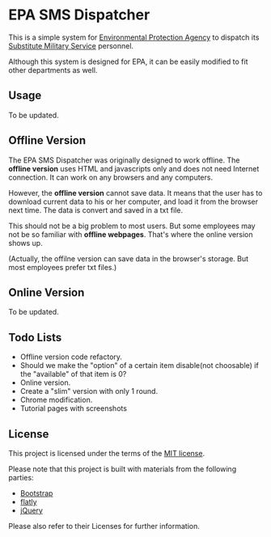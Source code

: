 # EPA SMS Dispatcher

This is a simple system for [Environmental Protection Agency](http://www.epa.gov.tw/mp.asp) to dispatch its [Substitute Military Service](https://en.wikipedia.org/wiki/Alternative_civilian_service) personnel.

Although this system is designed for EPA, it can be easily modified to fit other departments as well.


## Usage

To be updated.


## Offline Version

The EPA SMS Dispatcher was originally designed to work offline.
The **offline version** uses HTML and javascripts only and does not need Internet connection.
It can work on any browsers and any computers.

However, the **offline version** cannot save data.
It means that the user has to download current data to his or her computer, and load it from the browser next time. The data is convert and saved in a txt file.

This should not be a big problem to most users.
But some employees may not be so familiar with **offline webpages**.
That's where the online version shows up.

(Actually, the offilne version can save data in the browser's storage. But most employees prefer txt files.)


## Online Version

To be updated.


## Todo Lists

- Offline version code refactory.
- Should we make the "option" of a certain item disable(not choosable) if the "available" of that item is 0?
- Online version.
- Create a "slim" version with only 1 round.
- Chrome modification.
- Tutorial pages with screenshots


## License

This project is licensed under the terms of the [MIT license](http://opensource.org/licenses/MIT).

Please note that this project is built with materials from the following parties:

- [Bootstrap](http://getbootstrap.com/)
- [flatly](http://bootswatch.com/flatly/)
- [jQuery](https://jquery.com/)

Please also refer to their Licenses for further information.

